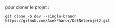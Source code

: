 pour cloner le projet :
```
git clone -b dev --single-branch https://github.com/AxekPhanor/DotNetprojet2.git
```
